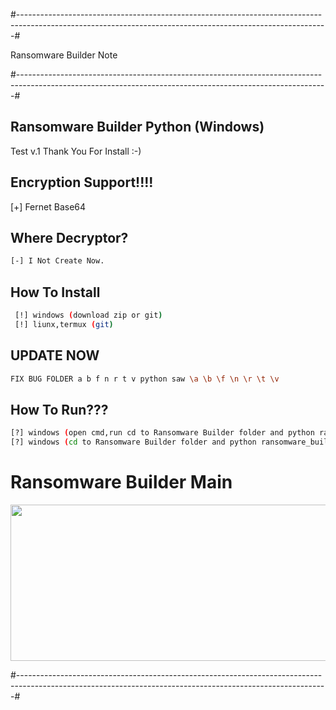 #-----------------------------------------------------------------------------------------------------------------------------------------------------------#

Ransomware Builder Note

#-----------------------------------------------------------------------------------------------------------------------------------------------------------#

## Ransomware Builder Python (Windows)
 Test v.1
 Thank You For Install :-)

## Encryption Support!!!!
[+] Fernet Base64


## Where Decryptor?

```sh
[-] I Not Create Now.
 ```


## How To Install

```sh
 [!] windows (download zip or git)
 [!] liunx,termux (git)
 ```
 
 ## UPDATE NOW

```sh
FIX BUG FOLDER a b f n r t v python saw \a \b \f \n \r \t \v
 ```


## How To Run???

```sh
[?] windows (open cmd,run cd to Ransomware Builder folder and python ransomware_builder.py)
[?] windows (cd to Ransomware Builder folder and python ransomware_builder.py)
```

# Ransomware Builder Main

<img src="https://github.com/Hex1629/Ransomware-Builder-Python-Windows/blob/main/Ransomware_Builder.jpg" width="520" height="250">

#-----------------------------------------------------------------------------------------------------------------------------------------------------------#
